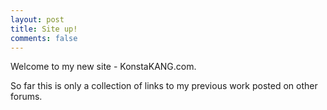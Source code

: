 ```yaml
---
layout: post
title: Site up!
comments: false
---
```


Welcome to my new site - KonstaKANG.com.

So far this is only a collection of links to my previous work posted on other forums.
